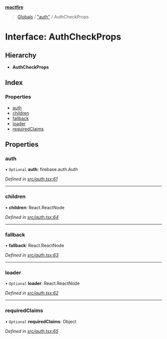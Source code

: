 **[reactfire](../README.md)**

> [Globals](../globals.md) / ["auth"](../modules/_auth_.md) / AuthCheckProps

# Interface: AuthCheckProps

## Hierarchy

* **AuthCheckProps**

## Index

### Properties

* [auth](_auth_.authcheckprops.md#auth)
* [children](_auth_.authcheckprops.md#children)
* [fallback](_auth_.authcheckprops.md#fallback)
* [loader](_auth_.authcheckprops.md#loader)
* [requiredClaims](_auth_.authcheckprops.md#requiredclaims)

## Properties

### auth

• `Optional` **auth**: firebase.auth.Auth

*Defined in [src/auth.tsx:61](https://github.com/FirebaseExtended/reactfire/blob/master/src/auth.tsx#L61)*

___

### children

•  **children**: React.ReactNode

*Defined in [src/auth.tsx:64](https://github.com/FirebaseExtended/reactfire/blob/master/src/auth.tsx#L64)*

___

### fallback

•  **fallback**: React.ReactNode

*Defined in [src/auth.tsx:63](https://github.com/FirebaseExtended/reactfire/blob/master/src/auth.tsx#L63)*

___

### loader

• `Optional` **loader**: React.ReactNode

*Defined in [src/auth.tsx:62](https://github.com/FirebaseExtended/reactfire/blob/master/src/auth.tsx#L62)*

___

### requiredClaims

• `Optional` **requiredClaims**: Object

*Defined in [src/auth.tsx:65](https://github.com/FirebaseExtended/reactfire/blob/master/src/auth.tsx#L65)*
